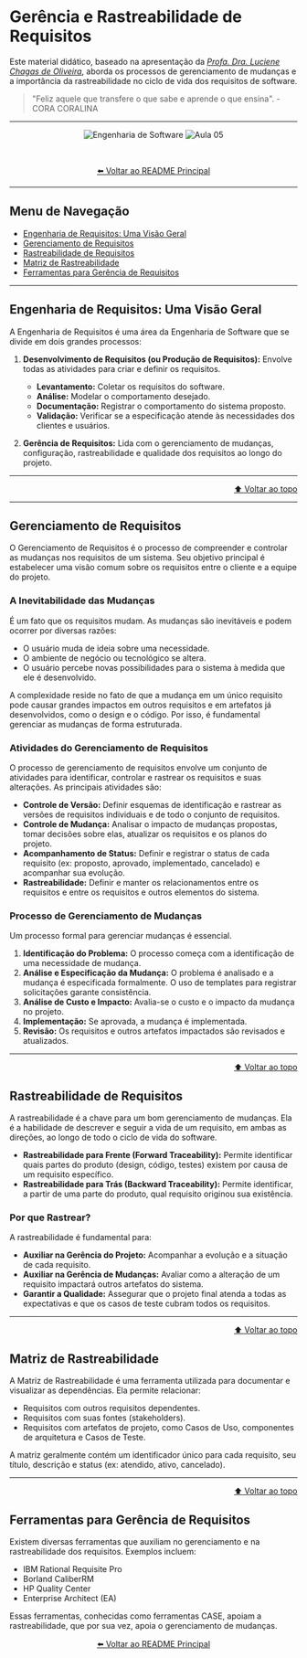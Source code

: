 # Gerência e Rastreabilidade de Requisitos

Este material didático, baseado na apresentação da _[Profa. Dra. Luciene Chagas de Oliveira](https://www.linkedin.com/in/luciene-chagas-de-oliveira-ph-d-b21b3b31/)_, aborda os processos de gerenciamento de mudanças e a importância da rastreabilidade no ciclo de vida dos requisitos de software.

> "Feliz aquele que transfere o que sabe e aprende o que ensina". - CORA CORALINA

---

<div align="center">

![Engenharia de Software](https://img.shields.io/badge/Engenharia%20de%20Software-Ger%C3%AAncia%20e%20Rastreabilidade-0078D4?style=for-the-badge&logo=azuredevops)
![Aula 05](https://img.shields.io/badge/Aula-05-blue?style=for-the-badge)

<br />

[⬅️ Voltar ao README Principal](../../README.md)

</div>

---

## Menu de Navegação

- [Engenharia de Requisitos: Uma Visão Geral](#engenharia-de-requisitos-uma-visão-geral)
- [Gerenciamento de Requisitos](#gerenciamento-de-requisitos)
- [Rastreabilidade de Requisitos](#rastreabilidade-de-requisitos)
- [Matriz de Rastreabilidade](#matriz-de-rastreabilidade)
- [Ferramentas para Gerência de Requisitos](#ferramentas-para-gerência-de-requisitos)

---

## Engenharia de Requisitos: Uma Visão Geral

A Engenharia de Requisitos é uma área da Engenharia de Software que se divide em dois grandes processos:

1.  **Desenvolvimento de Requisitos (ou Produção de Requisitos):** Envolve todas as atividades para criar e definir os requisitos.

    - **Levantamento:** Coletar os requisitos do software.
    - **Análise:** Modelar o comportamento desejado.
    - **Documentação:** Registrar o comportamento do sistema proposto.
    - **Validação:** Verificar se a especificação atende às necessidades dos clientes e usuários.

2.  **Gerência de Requisitos:** Lida com o gerenciamento de mudanças, configuração, rastreabilidade e qualidade dos requisitos ao longo do projeto.

---

<div align="right">

[⬆️ Voltar ao topo](#menu-de-navegação)

</div>

---

## Gerenciamento de Requisitos

O Gerenciamento de Requisitos é o processo de compreender e controlar as mudanças nos requisitos de um sistema. Seu objetivo principal é estabelecer uma visão comum sobre os requisitos entre o cliente e a equipe do projeto.

### A Inevitabilidade das Mudanças

É um fato que os requisitos mudam. As mudanças são inevitáveis e podem ocorrer por diversas razões:

- O usuário muda de ideia sobre uma necessidade.
- O ambiente de negócio ou tecnológico se altera.
- O usuário percebe novas possibilidades para o sistema à medida que ele é desenvolvido.

A complexidade reside no fato de que a mudança em um único requisito pode causar grandes impactos em outros requisitos e em artefatos já desenvolvidos, como o design e o código. Por isso, é fundamental gerenciar as mudanças de forma estruturada.

### Atividades do Gerenciamento de Requisitos

O processo de gerenciamento de requisitos envolve um conjunto de atividades para identificar, controlar e rastrear os requisitos e suas alterações. As principais atividades são:

- **Controle de Versão:** Definir esquemas de identificação e rastrear as versões de requisitos individuais e de todo o conjunto de requisitos.
- **Controle de Mudança:** Analisar o impacto de mudanças propostas, tomar decisões sobre elas, atualizar os requisitos e os planos do projeto.
- **Acompanhamento de Status:** Definir e registrar o status de cada requisito (ex: proposto, aprovado, implementado, cancelado) e acompanhar sua evolução.
- **Rastreabilidade:** Definir e manter os relacionamentos entre os requisitos e entre os requisitos e outros elementos do sistema.

### Processo de Gerenciamento de Mudanças

Um processo formal para gerenciar mudanças é essencial.

1.  **Identificação do Problema:** O processo começa com a identificação de uma necessidade de mudança.
2.  **Análise e Especificação da Mudança:** O problema é analisado e a mudança é especificada formalmente. O uso de templates para registrar solicitações garante consistência.
3.  **Análise de Custo e Impacto:** Avalia-se o custo e o impacto da mudança no projeto.
4.  **Implementação:** Se aprovada, a mudança é implementada.
5.  **Revisão:** Os requisitos e outros artefatos impactados são revisados e atualizados.

---

<div align="right">

[⬆️ Voltar ao topo](#menu-de-navegação)

</div>

## Rastreabilidade de Requisitos

A rastreabilidade é a chave para um bom gerenciamento de mudanças. Ela é a habilidade de descrever e seguir a vida de um requisito, em ambas as direções, ao longo de todo o ciclo de vida do software.

- **Rastreabilidade para Frente (Forward Traceability):** Permite identificar quais partes do produto (design, código, testes) existem por causa de um requisito específico.
- **Rastreabilidade para Trás (Backward Traceability):** Permite identificar, a partir de uma parte do produto, qual requisito originou sua existência.

### Por que Rastrear?

A rastreabilidade é fundamental para:

- **Auxiliar na Gerência do Projeto:** Acompanhar a evolução e a situação de cada requisito.
- **Auxiliar na Gerência de Mudanças:** Avaliar como a alteração de um requisito impactará outros artefatos do sistema.
- **Garantir a Qualidade:** Assegurar que o projeto final atenda a todas as expectativas e que os casos de teste cubram todos os requisitos.

---

<div align="right">

[⬆️ Voltar ao topo](#menu-de-navegação)

</div>

## Matriz de Rastreabilidade

A Matriz de Rastreabilidade é uma ferramenta utilizada para documentar e visualizar as dependências. Ela permite relacionar:

- Requisitos com outros requisitos dependentes.
- Requisitos com suas fontes (stakeholders).
- Requisitos com artefatos de projeto, como Casos de Uso, componentes de arquitetura e Casos de Teste.

A matriz geralmente contém um identificador único para cada requisito, seu título, descrição e status (ex: atendido, ativo, cancelado).

---

<div align="right">

[⬆️ Voltar ao topo](#menu-de-navegação)

</div>

## Ferramentas para Gerência de Requisitos

Existem diversas ferramentas que auxiliam no gerenciamento e na rastreabilidade dos requisitos. Exemplos incluem:

- IBM Rational Requisite Pro
- Borland CaliberRM
- HP Quality Center
- Enterprise Architect (EA)

Essas ferramentas, conhecidas como ferramentas CASE, apoiam a rastreabilidade, que por sua vez, apoia o gerenciamento de mudanças.

<div align="center">

[⬅️ Voltar ao README Principal](../../README.md)

</div>
